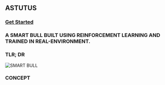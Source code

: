 ## ASTUTUS 

### [Get Started](https://astutus.ai)

### A SMART BULL BUILT USING REINFORCEMENT LEARNING AND TRAINED IN REAL-ENVIRONMENT. 

### TLR; DR
![SMART BULL](https://raw.githubusercontent.com/pistolla/astutus/master/public/smart_bull.png)

### CONCEPT

